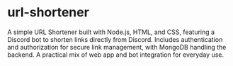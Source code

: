 # url-shortener
A simple URL Shortener built with Node.js, HTML, and CSS, featuring a Discord bot to shorten links directly from Discord. Includes authentication and authorization for secure link management, with MongoDB handling the backend. A practical mix of web app and bot integration for everyday use.
